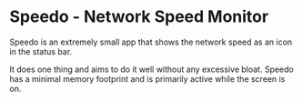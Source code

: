 Speedo - Network Speed Monitor
=============================================================================

Speedo is an extremely small app that shows the network speed as an icon in the status bar.

It does one thing and aims to do it well without any excessive bloat. Speedo has a minimal memory footprint and is primarily active while the screen is on.

